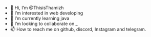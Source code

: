 - 👋 Hi, I’m @ThisisThamizh
- 👀 I’m interested in web developing
- 🌱 I’m currently learning java
- 💞️ I’m looking to collaborate on _
- 📫 How to reach me on github, discord, Instagram and telegram.

<!---
ThisisThamizh/ThisisThamizh is a ✨ special ✨ repository because its `README.md` (this file) appears on your GitHub profile.
You can click the Preview link to take a look at your changes.
--->
